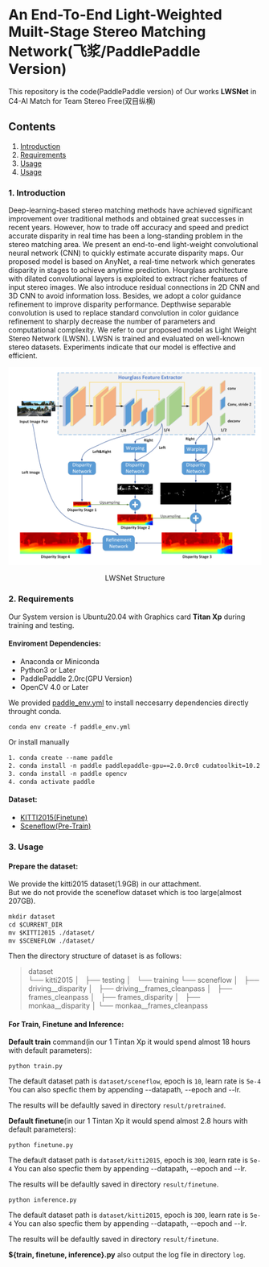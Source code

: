 # An End-To-End Light-Weighted Muilt-Stage Stereo Matching Network(飞浆/PaddlePaddle Version)  

This repository is the code(PaddlePaddle version) of Our works **LWSNet** in C4-AI Match for Team Stereo Free(双目纵横)


## Contents

1. [Introduction](#Introduction)
2. [Requirements](#Requirements)
3. [Usage](#Usage)
4. [Usage](#Usage)

### 1. Introduction

Deep-learning-based stereo matching methods have achieved significant improvement over traditional methods and obtained great successes in recent years. However, how to trade off accuracy and speed and predict accurate disparity in real time has been a long-standing problem in the stereo matching area. We present an end-to-end light-weight convolutional neural network (CNN) to quickly estimate accurate disparity maps. Our proposed model is based on AnyNet, a real-time network which generates disparity in stages to achieve anytime prediction. Hourglass architecture with dilated convolutional layers is exploited to extract richer features of input stereo images. We also introduce residual connections in 2D CNN and 3D CNN to avoid information loss. Besides, we adopt a color guidance refinement to improve disparity performance. Depthwise separable convolution is used to replace standard convolution in color guidance refinement to sharply decrease the number of parameters and computational complexity. We refer to our proposed model as Light Weight Stereo Network (LWSN). LWSN is trained and evaluated on well-known stereo datasets. Experiments indicate that our model is effective and efficient.

![network structure](reference/network_structure.png)
<p align="center">LWSNet Structure</p>

### 2. Requirements  

Our System version is Ubuntu20.04 with Graphics card **Titan Xp** during training and testing.  

#### Enviroment Dependencies:  
- Anaconda or Miniconda
- Python3 or Later
- PaddlePaddle 2.0rc(GPU Version)
- OpenCV 4.0 or Later 

We provided [paddle_env.yml](paddle_env.yml) to install neccesarry dependencies directly throught conda.
```
conda env create -f paddle_env.yml
```
Or install manually
```
1. conda create --name paddle
2. conda install -n paddle paddlepaddle-gpu==2.0.0rc0 cudatoolkit=10.2 
3. conda install -n paddle opencv
4. conda activate paddle
```
#### Dataset:
- [KITTI2015(Finetune)](http://www.cvlibs.net/datasets/kitti/eval_scene_flow.php?benchmark=stereo)
- [Sceneflow(Pre-Train)](https://lmb.informatik.uni-freiburg.de/resources/datasets/SceneFlowDatasets.en.html)

### 3. Usage  

#### Prepare the dataset:

We provide the kitti2015 dataset(1.9GB) in our attachment.  
But we do not provide the sceneflow dataset which is too large(almost 207GB).

```
mkdir dataset
cd $CURRENT_DIR
mv $KITTI2015 ./dataset/
mv $SCENEFLOW ./dataset/
```
Then the directory structure of dataset is as follows:

>dataset  
>└── kitti2015
>│   ├── testing
>│   └── training
>└── sceneflow
>│   ├── driving__disparity
>│   ├── driving__frames_cleanpass
>│   ├── frames_cleanpass
>│   ├── frames_disparity
>│   ├── monkaa__disparity
>│   └── monkaa__frames_cleanpass  

#### For Train, Finetune and Inference:

**Default train** command(in our 1 Tintan Xp it would spend almost 18 hours with default parameters):
```
python train.py
```

The default dataset path is `dataset/sceneflow`, epoch is `10`, learn rate is `5e-4`
You can also specfic them by appending --datapath, --epoch and --lr.

The results will be defaultly saved in directory `result/pretrained`.

**Default finetune**(in our 1 Tintan Xp it would spend almost 2.8 hours with default parameters):
```
python finetune.py
```

The default dataset path is `dataset/kitti2015`, epoch is `300`, learn rate is `5e-4`
You can also specfic them by appending --datapath, --epoch and --lr.

The results will be defaultly saved in directory `result/finetune`.

```
python inference.py
```

The default dataset path is `dataset/kitti2015`, epoch is `300`, learn rate is `5e-4`
You can also specfic them by appending --datapath, --epoch and --lr.

The results will be defaultly saved in directory `result/finetune`.

**${train, finetune, inference}.py** also output the log file in directory `log`.